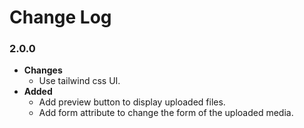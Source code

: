 # Change Log

### 2.0.0
- **Changes**
    - Use tailwind css UI.
- **Added**
    - Add preview button to display uploaded files.
    - Add form attribute to change the form of the uploaded media.